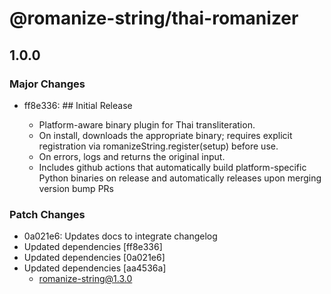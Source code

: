# @romanize-string/thai-romanizer

## 1.0.0

### Major Changes

- ff8e336: ## Initial Release

  - Platform-aware binary plugin for Thai transliteration.
  - On install, downloads the appropriate binary; requires explicit registration via romanizeString.register(setup) before use.
  - On errors, logs and returns the original input.
  - Includes github actions that automatically build platform-specific Python binaries on release and automatically releases upon merging version bump PRs

### Patch Changes

- 0a021e6: Updates docs to integrate changelog
- Updated dependencies [ff8e336]
- Updated dependencies [0a021e6]
- Updated dependencies [aa4536a]
  - romanize-string@1.3.0
